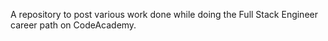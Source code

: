 A repository to post various work done while doing the Full Stack Engineer
career path on CodeAcademy.
